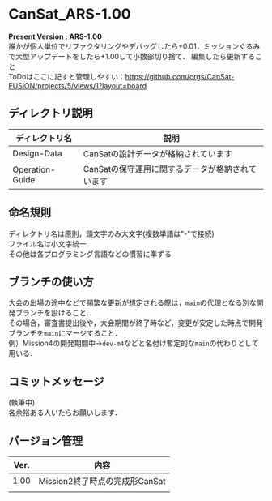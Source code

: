 # CanSat_ARS-1.00

**Present Version : ARS-1.00**   
誰かが個人単位でリファクタリングやデバッグしたら+0.01，ミッションぐるみで大型アップデートをしたら+1.00して小数部切り捨て．
編集したら更新すること  
ToDoはここに記すと管理しやすい：https://github.com/orgs/CanSat-FUSiON/projects/5/views/1?layout=board

## ディレクトリ説明
|ディレクトリ名|説明|
|----|----|
|Design-Data|CanSatの設計データが格納されています|
|Operation-Guide|CanSatの保守運用に関するデータが格納されています|

## 命名規則
ディレクトリ名は原則，頭文字のみ大文字(複数単語は"-"で接続)  
ファイル名は小文字統一  
その他は各プログラミング言語などの慣習に準ずる

## ブランチの使い方
大会の出場の途中などで頻繁な更新が想定される際は，`main`の代理となる別な開発ブランチを設けること．  
その場合，審査書提出後や，大会期間が終了時など，変更が安定した時点で開発ブランチを`main`にマージすること．  
例）Mission4の開発期間中→`dev-m4`などと名付け暫定的な`main`の代わりとして用いる．

## コミットメッセージ
(執筆中)  
各余裕ある人いたらお願いします．

## バージョン管理
|Ver.|内容|
|----|----|
|1.00|Mission2終了時点の完成形CanSat|
|||
